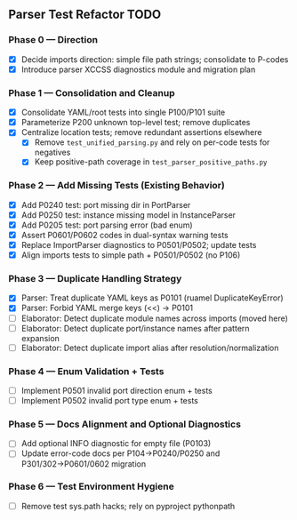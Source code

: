## Parser Test Refactor TODO

### Phase 0 — Direction
- [X] Decide imports direction: simple file path strings; consolidate to P-codes
- [X] Introduce parser XCCSS diagnostics module and migration plan

### Phase 1 — Consolidation and Cleanup
- [X] Consolidate YAML/root tests into single P100/P101 suite
- [X] Parameterize P200 unknown top-level test; remove duplicates
- [X] Centralize location tests; remove redundant assertions elsewhere
  - [X] Remove `test_unified_parsing.py` and rely on per-code tests for negatives
  - [X] Keep positive-path coverage in `test_parser_positive_paths.py`

### Phase 2 — Add Missing Tests (Existing Behavior)
- [X] Add P0240 test: port missing dir in PortParser
- [X] Add P0250 test: instance missing model in InstanceParser
- [X] Add P0205 test: port parsing error (bad enum)
- [X] Assert P0601/P0602 codes in dual-syntax warning tests
- [X] Replace ImportParser diagnostics to P0501/P0502; update tests
- [X] Align imports tests to simple path + P0501/P0502 (no P106)

### Phase 3 — Duplicate Handling Strategy
- [X] Parser: Treat duplicate YAML keys as P0101 (ruamel DuplicateKeyError)
- [X] Parser: Forbid YAML merge keys (<<) → P0101
- [ ] Elaborator: Detect duplicate module names across imports (moved here)
- [ ] Elaborator: Detect duplicate port/instance names after pattern expansion
- [ ] Elaborator: Detect duplicate import alias after resolution/normalization

### Phase 4 — Enum Validation + Tests
- [ ] Implement P0501 invalid port direction enum + tests
- [ ] Implement P0502 invalid port type enum + tests

### Phase 5 — Docs Alignment and Optional Diagnostics
- [ ] Add optional INFO diagnostic for empty file (P0103)
- [ ] Update error-code docs per P104→P0240/P0250 and P301/302→P0601/0602 migration

### Phase 6 — Test Environment Hygiene
- [ ] Remove test sys.path hacks; rely on pyproject pythonpath

